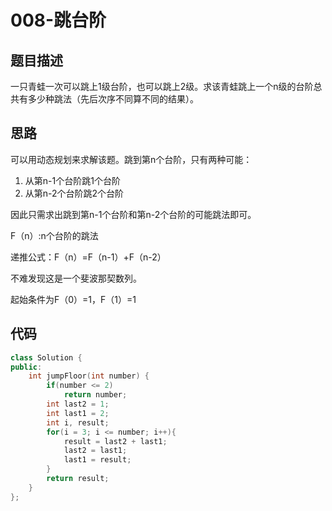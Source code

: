 # 008-跳台阶



## 题目描述

一只青蛙一次可以跳上1级台阶，也可以跳上2级。求该青蛙跳上一个n级的台阶总共有多少种跳法（先后次序不同算不同的结果）。



## 思路

可以用动态规划来求解该题。跳到第n个台阶，只有两种可能： 

1. 从第n-1个台阶跳1个台阶     
2.  从第n-2个台阶跳2个台阶   

因此只需求出跳到第n-1个台阶和第n-2个台阶的可能跳法即可。 

F（n）:n个台阶的跳法 

递推公式：F（n）=F（n-1）+F（n-2） 

不难发现这是一个斐波那契数列。 

起始条件为F（0）=1，F（1）=1



## 代码

```c++
class Solution {
public:
    int jumpFloor(int number) {
        if(number <= 2)
            return number;
        int last2 = 1;
        int last1 = 2;
        int i, result;
        for(i = 3; i <= number; i++){
            result = last2 + last1;
            last2 = last1;
            last1 = result;
        }
        return result;
    }
};
```

